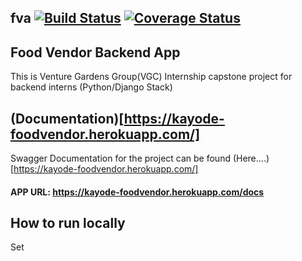 ## fva [![Build Status](https://travis-ci.org/uncleabbey/fva.svg?branch=master)](https://travis-ci.org/uncleabbey/fva) [![Coverage Status](https://coveralls.io/repos/github/uncleabbey/fva/badge.svg)](https://coveralls.io/github/uncleabbey/fva)


## Food Vendor Backend App

This is Venture Gardens Group(VGC) Internship capstone project for backend interns (Python/Django Stack)

## (Documentation)[https://kayode-foodvendor.herokuapp.com/]

Swagger Documentation for the project can be found (Here....)[https://kayode-foodvendor.herokuapp.com/]


#### APP URL: https://kayode-foodvendor.herokuapp.com/docs


## How to run locally

Set

